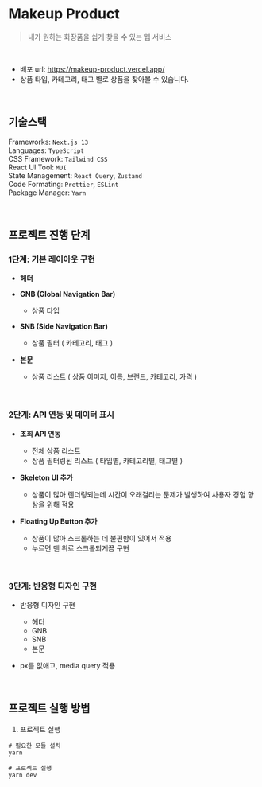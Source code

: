 # Makeup Product

> 내가 원하는 화장품을 쉽게 찾을 수 있는 웹 서비스

<br>

- 배포 url: https://makeup-product.vercel.app/
- 상품 타입, 카테고리, 태그 별로 상품을 찾아볼 수 있습니다.

<br>

## 기술스택

Frameworks: `Next.js 13` \
Languages: `TypeScript` \
CSS Framework: `Tailwind CSS` \
React UI Tool: `MUI` \
State Management: `React Query`, `Zustand` \
Code Formating: `Prettier`, `ESLint` \
Package Manager: `Yarn`

<br>

## 프로젝트 진행 단계

### 1단계: 기본 레이아웃 구현

- **헤더**

- **GNB (Global Navigation Bar)**

  - 상품 타입

- **SNB (Side Navigation Bar)**

  - 상품 필터 ( 카테고리, 태그 )

- **본문**
  - 상품 리스트 ( 상품 이미지, 이름, 브랜드, 카테고리, 가격 )

<br>

### 2단계: API 연동 및 데이터 표시

- **조회 API 연동**

  - 전체 상품 리스트
  - 상품 필터링된 리스트 ( 타입별, 카테고리별, 태그별 )

- **Skeleton UI 추가**

  - 상품이 많아 렌더링되는데 시간이 오래걸리는 문제가 발생하여 사용자 경험 향상을 위해 적용

- **Floating Up Button 추가**
  - 상품이 많아 스크롤하는 데 불편함이 있어서 적용
  - 누르면 맨 위로 스크롤되게끔 구현

<br>

### 3단계: 반응형 디자인 구현

- 반응형 디자인 구현

  - 헤더
  - GNB
  - SNB
  - 본문

- px를 없애고, media query 적용

<br>

## 프로젝트 실행 방법

1. 프로젝트 실행

```shell
# 필요한 모듈 설치
yarn

# 프로젝트 실행
yarn dev
```
